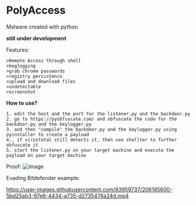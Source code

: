 # PolyAccess



Malware created with python

**still under development**


Features:

```
>Remote Access through shell
>keglogging
>grab chrome passwords
>registry persistence
>upload and download files
>undetectable
>screenshot
``` 


**How to use?**

```
1. edit the host and the port for the listener.py and the backdoor.py
2. go to https://pyobfuscate.com/ and obfuscate the code for the backdoor.py and the keylogger.py
3. and then "compile" the backdoor.py and the keylogger.py using pyinstaller to create a payload
4.. if virustotal still detects it, then use shellter to further obfuscate it
5. start the listener.py on your target machine and execute the payload on your target machine
```
Proof:
![image](https://user-images.githubusercontent.com/93959737/206237397-bc30953a-4062-448f-9664-4bf230d1a2e9.png)


Evading Bitdefender example:


https://user-images.githubusercontent.com/93959737/206185600-5bd25ab3-97e6-4434-a735-d2735476a24d.mp4
